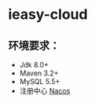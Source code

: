 # ieasy-cloud

## 环境要求：
* Jdk 8.0+
* Maven 3.2+
* MySQL 5.5+
* 注册中心 [Nacos](https://nacos.io/zh-cn/docs/quick-start.html)
